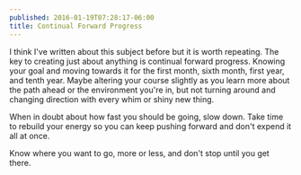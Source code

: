 ```yaml
---
published: 2016-01-19T07:28:17-06:00
title: Continual Forward Progress
---
```

I think I've written about this subject before but it is worth repeating. The key to creating just about anything is continual forward progress. Knowing your goal and moving towards it for the first month, sixth month, first year, and tenth year. Maybe altering your course slightly as you learn more about the path ahead or the environment you're in, but not turning around and changing direction with every whim or shiny new thing.

When in doubt about how fast you should be going, slow down. Take time to rebuild your energy so you can keep pushing forward and don't expend it all at once.

Know where you want to go, more or less, and don't stop until you get there.